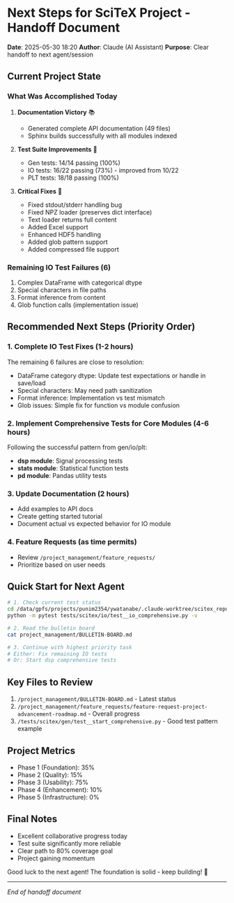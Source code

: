 # Next Steps for SciTeX Project - Handoff Document

**Date**: 2025-05-30 18:20
**Author**: Claude (AI Assistant)
**Purpose**: Clear handoff to next agent/session

## Current Project State

### What Was Accomplished Today

1. **Documentation Victory** 📚
   - Generated complete API documentation (49 files)
   - Sphinx builds successfully with all modules indexed

2. **Test Suite Improvements** 🧪
   - Gen tests: 14/14 passing (100%)
   - IO tests: 16/22 passing (73%) - improved from 10/22
   - PLT tests: 18/18 passing (100%)

3. **Critical Fixes** 🔧
   - Fixed stdout/stderr handling bug
   - Fixed NPZ loader (preserves dict interface)
   - Text loader returns full content
   - Added Excel support
   - Enhanced HDF5 handling
   - Added glob pattern support
   - Added compressed file support

### Remaining IO Test Failures (6)
1. Complex DataFrame with categorical dtype
2. Special characters in file paths
3. Format inference from content
4. Glob function calls (implementation issue)

## Recommended Next Steps (Priority Order)

### 1. Complete IO Test Fixes (1-2 hours)
The remaining 6 failures are close to resolution:
- DataFrame category dtype: Update test expectations or handle in save/load
- Special characters: May need path sanitization
- Format inference: Implementation vs test mismatch
- Glob issues: Simple fix for function vs module confusion

### 2. Implement Comprehensive Tests for Core Modules (4-6 hours)
Following the successful pattern from gen/io/plt:
- **dsp module**: Signal processing tests
- **stats module**: Statistical function tests  
- **pd module**: Pandas utility tests

### 3. Update Documentation (2 hours)
- Add examples to API docs
- Create getting started tutorial
- Document actual vs expected behavior for IO module

### 4. Feature Requests (as time permits)
- Review `/project_management/feature_requests/`
- Prioritize based on user needs

## Quick Start for Next Agent

```bash
# 1. Check current test status
cd /data/gpfs/projects/punim2354/ywatanabe/.claude-worktree/scitex_repo
python -m pytest tests/scitex/io/test__io_comprehensive.py -v

# 2. Read the bulletin board
cat project_management/BULLETIN-BOARD.md

# 3. Continue with highest priority task
# Either: Fix remaining IO tests
# Or: Start dsp comprehensive tests
```

## Key Files to Review
1. `/project_management/BULLETIN-BOARD.md` - Latest status
2. `/project_management/feature_requests/feature-request-project-advancement-roadmap.md` - Overall progress
3. `/tests/scitex/gen/test__start_comprehensive.py` - Good test pattern example

## Project Metrics
- Phase 1 (Foundation): 35%
- Phase 2 (Quality): 15%
- Phase 3 (Usability): 75%
- Phase 4 (Enhancement): 10%
- Phase 5 (Infrastructure): 0%

## Final Notes
- Excellent collaborative progress today
- Test suite significantly more reliable
- Clear path to 80% coverage goal
- Project gaining momentum

Good luck to the next agent! The foundation is solid - keep building! 🚀

---
*End of handoff document*